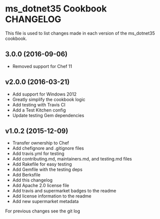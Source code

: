 # ms_dotnet35 Cookbook CHANGELOG

This file is used to list changes made in each version of the ms_dotnet35 cookbook.

## 3.0.0 (2016-09-06)

- Removed support for Chef 11

## v2.0.0 (2016-03-21)

- Add support for Windows 2012
- Greatly simplify the cookbook logic
- Add testing with Travis CI
- Add a Test Kitchen config
- Update testing Gem dependencies

## v1.0.2 (2015-12-09)

- Transfer ownership to Chef
- Add chefignore and .gitignore files
- Add travis.yml for testing
- Add contributing.md, maintainers.md, and testing.md files
- Add Rakefile for easy testing
- Add Gemfile with the testing deps
- Add Berksfile
- Add this changelog
- Add Apache 2.0 license file
- Add travis and supermarket badges to the readme
- Add license information to the readme
- Add new supermarket metadata

For previous changes see the git log
